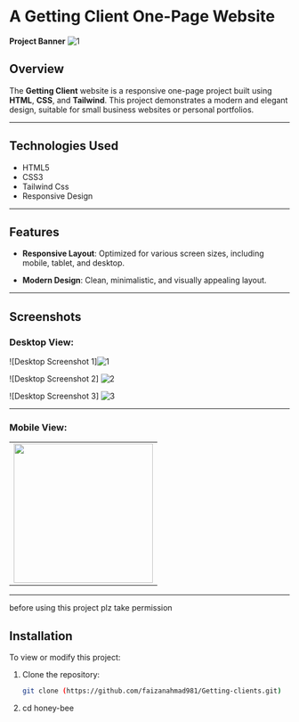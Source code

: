 # A Getting Client One-Page Website

**Project Banner**  ![1](https://github.com/user-attachments/assets/9bed1048-102d-462d-a313-9009bcd638b2)



## Overview

The **Getting Client** website is a responsive one-page project built using **HTML**, **CSS**, and **Tailwind**. This project demonstrates a modern and elegant design, suitable for small business websites or personal portfolios.

---

## Technologies Used

- HTML5
- CSS3
- Tailwind Css
- Responsive Design

---

## Features

- **Responsive Layout**: Optimized for various screen sizes, including mobile, tablet, and desktop.

- **Modern Design**: Clean, minimalistic, and visually appealing layout.

---

## Screenshots

### Desktop View:
![Desktop Screenshot 1]![1](https://github.com/user-attachments/assets/56ad1415-314c-424b-a1fb-f0d2bab06c33)

![Desktop Screenshot 2] ![2](https://github.com/user-attachments/assets/48d311e8-2105-4290-a609-fba60749a178)

![Desktop Screenshot 3]
![3](https://github.com/user-attachments/assets/d3b35e07-0b85-4b5a-9119-145eb1958b2f)

---

### Mobile View:

<table>
  <tr>
    <td><img src="https://github.com/user-attachments/assets/18f44680-de61-4da8-92f4-bfc674efcc2b" width="250px"></td>
   

  </tr>

</table>

---
before using this project plz take permission 
## Installation

To view or modify this project:

1. Clone the repository:  
   ```bash
   git clone (https://github.com/faizanahmad981/Getting-clients.git)
2.  cd honey-bee
   
